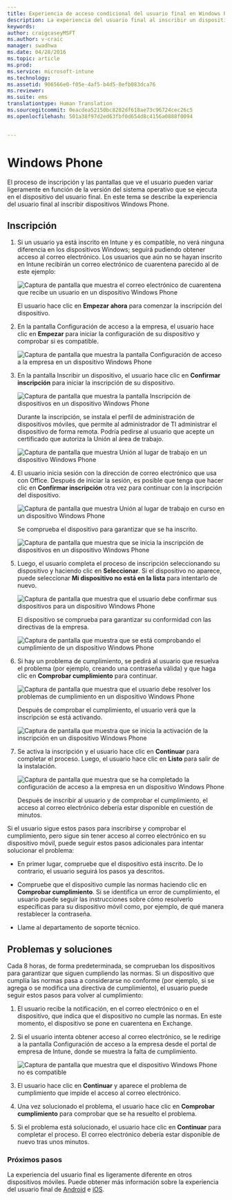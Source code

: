 ```yaml
---
title: Experiencia de acceso condicional del usuario final en Windows Phone
description: La experiencia del usuario final al inscribir un dispositivo Windows Phone.
keywords: 
author: craigcaseyMSFT
ms.author: v-craic
manager: swadhwa
ms.date: 04/28/2016
ms.topic: article
ms.prod: 
ms.service: microsoft-intune
ms.technology: 
ms.assetid: 906566e0-f05e-4af5-b4d5-0efb083dca76
ms.reviewer: 
ms.suite: ems
translationtype: Human Translation
ms.sourcegitcommit: 0eacdea52150bc8282df618ae73c96724cec26c5
ms.openlocfilehash: 501a38f97d2ed63fbf0d654d8c4156a0888f0094


---
```


# Windows Phone

El proceso de inscripción y las pantallas que ve el usuario pueden variar ligeramente en función de la versión del sistema operativo que se ejecuta en el dispositivo del usuario final.  En este tema se describe la experiencia del usuario final al inscribir dispositivos Windows Phone.

## Inscripción

1.  Si un usuario ya está inscrito en Intune y es compatible, no verá ninguna diferencia en los dispositivos Windows; seguirá pudiendo obtener acceso al correo electrónico. Los usuarios que aún no se hayan inscrito en Intune recibirán un correo electrónico de cuarentena parecido al de este ejemplo:

    ![Captura de pantalla que muestra el correo electrónico de cuarentena que recibe un usuario en un dispositivo Windows Phone](./media/ProtectEmail/EUX-Windows-quarantineEmail.png)

    El usuario hace clic en **Empezar ahora** para comenzar la inscripción del dispositivo.

2.  En la pantalla Configuración de acceso a la empresa, el usuario hace clic en **Empezar** para iniciar la configuración de su dispositivo y comprobar si es compatible.

    ![Captura de pantalla que muestra la pantalla Configuración de acceso a la empresa en un dispositivo Windows Phone](./media/ProtectEmail/EUX-Windows1-company-Access-Setup.png)

3.  En la pantalla Inscribir un dispositivo, el usuario hace clic en **Confirmar inscripción** para iniciar la inscripción de su dispositivo.

    ![Captura de pantalla que muestra la pantalla Inscripción de dispositivos en un dispositivo Windows Phone](./media/ProtectEmail/EUX-Windows3-enroll-Device.png)

    Durante la inscripción, se instala el perfil de administración de dispositivos móviles, que permite al administrador de TI administrar el dispositivo de forma remota. Podría pedirse al usuario que acepte un certificado que autoriza la Unión al área de trabajo.

    ![Captura de pantalla que muestra Unión al lugar de trabajo en un dispositivo Windows Phone](./media/ProtectEmail/EUX-Windows4-workplaceJoin1.png)

4.  El usuario inicia sesión con la dirección de correo electrónico que usa con Office. Después de iniciar la sesión, es posible que tenga que hacer clic en **Confirmar inscripción** otra vez para continuar con la inscripción del dispositivo.

    ![Captura de pantalla que muestra Unión al lugar de trabajo en curso en un dispositivo Windows Phone](./media/ProtectEmail/EUX-Windows5-workplaceJoin2.png)

    Se comprueba el dispositivo para garantizar que se ha inscrito.

    ![Captura de pantalla que muestra que se inicia la inscripción de dispositivos en un dispositivo Windows Phone](./media/ProtectEmail/EUX-Windows6-checking-Enrollment.png)

5.  Luego, el usuario completa el proceso de inscripción seleccionando su dispositivo y haciendo clic en **Seleccionar**. Si el dispositivo no aparece, puede seleccionar **Mi dispositivo no está en la lista** para intentarlo de nuevo.

    ![Captura de pantalla que muestra que el usuario debe confirmar sus dispositivos para un dispositivo Windows Phone](./media/ProtectEmail/EUX-Windows7-confirm-Device.png)

    El dispositivo se comprueba para garantizar su conformidad con las directivas de la empresa.

    ![Captura de pantalla que muestra que se está comprobando el cumplimiento de un dispositivo Windows Phone](./media/ProtectEmail/EUX-Windows9-checking-Compliance.png)

6.  Si hay un problema de cumplimiento, se pedirá al usuario que resuelva el problema (por ejemplo, creando una contraseña válida) y que haga clic en **Comprobar cumplimiento** para continuar.

    ![Captura de pantalla que muestra que el usuario debe resolver los problemas de cumplimiento en un dispositivo Windows Phone](./media/ProtectEmail/EUX-Windows13-resolve-Compliance.png)

    Después de comprobar el cumplimiento, el usuario verá que la inscripción se está activando.

    ![Captura de pantalla que muestra que se inicia la activación de la inscripción en un dispositivo Windows Phone](./media/ProtectEmail/EUX-Windows10-activating-Enrollment.png)

7.  Se activa la inscripción y el usuario hace clic en **Continuar** para completar el proceso. Luego, el usuario hace clic en **Listo** para salir de la instalación.

    ![Captura de pantalla que muestra que se ha completado la configuración de acceso a la empresa en un dispositivo Windows Phone](./media/ProtectEmail/EUX-Windows11-COMPLETE.png)

    Después de inscribir al usuario y de comprobar el cumplimiento, el acceso al correo electrónico debería estar disponible en cuestión de minutos.

Si el usuario sigue estos pasos para inscribirse y comprobar el cumplimiento, pero sigue sin tener acceso al correo electrónico en su dispositivo móvil, puede seguir estos pasos adicionales para intentar solucionar el problema:

-   En primer lugar, compruebe que el dispositivo está inscrito. De lo contrario, el usuario seguirá los pasos ya descritos.

-   Compruebe que el dispositivo cumple las normas haciendo clic en **Comprobar cumplimiento**. Si se identifica un error de cumplimiento, el usuario puede seguir las instrucciones sobre cómo resolverlo específicas para su dispositivo móvil como, por ejemplo, de qué manera restablecer la contraseña.

-   Llame al departamento de soporte técnico.

## Problemas y soluciones
Cada 8 horas, de forma predeterminada, se comprueban los dispositivos para garantizar que siguen cumpliendo las normas. Si un dispositivo que cumplía las normas pasa a considerarse no conforme (por ejemplo, si se agrega o se modifica una directiva de cumplimiento), el usuario puede seguir estos pasos para volver al cumplimiento:

1.  El usuario recibe la notificación, en el correo electrónico o en el dispositivo, que indica que el dispositivo no cumple las normas. En este momento, el dispositivo se pone en cuarentena en Exchange.

2.  Si el usuario intenta obtener acceso al correo electrónico, se le redirige a la pantalla Configuración de acceso a la empresa desde el portal de empresa de Intune, donde se muestra la falta de cumplimiento.

    ![Captura de pantalla que muestra que el dispositivo Windows Phone no es compatible](./media/ProtectEmail/EUX-Windows14-OutOfCompliance.png)

3.  El usuario hace clic en **Continuar** y aparece el problema de cumplimiento que impide el acceso al correo electrónico.

4.  Una vez solucionado el problema, el usuario hace clic en **Comprobar cumplimiento** para comprobar que se ha resuelto el problema.

5.  Si el problema está solucionado, el usuario hace clic en **Continuar** para completar el proceso. El correo electrónico debería estar disponible de nuevo tras unos minutos.

### Próximos pasos
La experiencia del usuario final es ligeramente diferente en otros dispositivos móviles. Puede obtener más información sobre la experiencia del usuario final de [Android](end-user-experience-conditional-access-android.md) e [iOS](end-user-experience-conditional-access-ios.md).



<!--HONumber=Nov16_HO2-->


